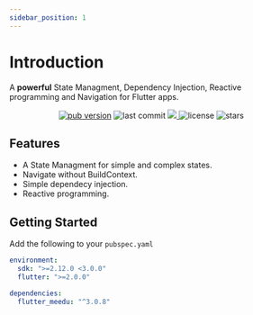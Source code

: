 ```yaml
---
sidebar_position: 1
---
```


# Introduction

A **powerful** State Managment, Dependency Injection, Reactive programming and Navigation for Flutter apps.

<p align="center">
  <a href="https://pub.dev/packages/flutter_meedu"><img alt="pub version" src="https://img.shields.io/pub/v/flutter_meedu?include_prereleases&label=flutter_meedu"/></a>

  <img style={{marginLeft:10}} alt="last commit" src="https://img.shields.io/github/last-commit/darwin-morocho/flutter-meedu"/>
   <a style={{marginLeft:10}} href="https://codecov.io/gh/darwin-morocho/flutter-meedu">
  <img src="https://codecov.io/gh/darwin-morocho/flutter-meedu/branch/master/graph/badge.svg?token=VM29N1NHWJ"/>
  </a>
  <img style={{marginLeft:10}} alt="license" src="https://img.shields.io/github/license/darwin-morocho/flutter-meedu"/>
  <img style={{marginLeft:10}} alt="stars" src="https://img.shields.io/github/stars/darwin-morocho/flutter-meedu?style=social"/>
</p>


## Features
- A State Managment for simple and complex states.
- Navigate without BuildContext.
- Simple dependecy injection.
- Reactive programming.

## Getting Started

Add the following to your `pubspec.yaml`

```yaml
environment:
  sdk: ">=2.12.0 <3.0.0"
  flutter: ">=2.0.0"

dependencies:
  flutter_meedu: "^3.0.8"
```